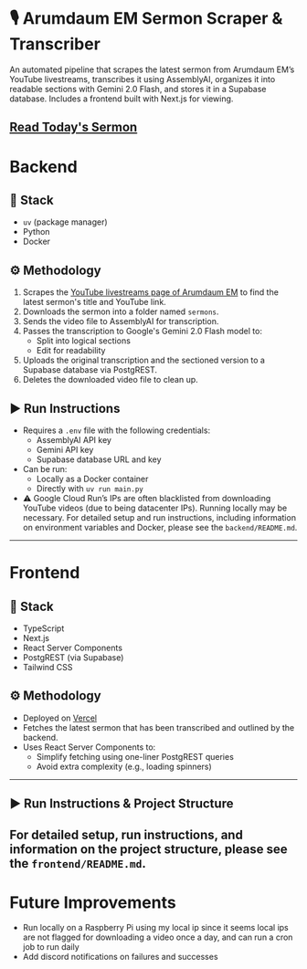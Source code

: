 # 🎙️ Arumdaum EM Sermon Scraper & Transcriber

An automated pipeline that scrapes the latest sermon from Arumdaum EM’s YouTube livestreams, transcribes it using AssemblyAI, organizes it into readable sections with Gemini 2.0 Flash, and stores it in a Supabase database. Includes a frontend built with Next.js for viewing.

[Read Today's Sermon](https://sermon-transcription.vercel.app/)
---

# Backend

## 🧰 Stack
- `uv` (package manager)
- Python
- Docker

## ⚙️ Methodology
1. Scrapes the [YouTube livestreams page of Arumdaum EM](https://www.youtube.com/@ArumdaunEM/streams) to find the latest sermon's title and YouTube link.
2. Downloads the sermon into a folder named `sermons`.
3. Sends the video file to AssemblyAI for transcription.
4. Passes the transcription to Google's Gemini 2.0 Flash model to:
   - Split into logical sections
   - Edit for readability
5. Uploads the original transcription and the sectioned version to a Supabase database via PostgREST.
6. Deletes the downloaded video file to clean up.

## ▶️ Run Instructions
- Requires a `.env` file with the following credentials:
  - AssemblyAI API key
  - Gemini API key
  - Supabase database URL and key
- Can be run:
  - Locally as a Docker container
  - Directly with `uv run main.py`
- ⚠️ Google Cloud Run’s IPs are often blacklisted from downloading YouTube videos (due to being datacenter IPs). Running locally may be necessary.
For detailed setup and run instructions, including information on environment variables and Docker, please see the `backend/README.md`.

---

# Frontend

## 🧰 Stack
- TypeScript
- Next.js
- React Server Components
- PostgREST (via Supabase)
- Tailwind CSS

## ⚙️ Methodology
- Deployed on [Vercel](https://sermon-transcription.vercel.app/)
- Fetches the latest sermon that has been transcribed and outlined by the backend.
- Uses React Server Components to:
  - Simplify fetching using one-liner PostgREST queries
  - Avoid extra complexity (e.g., loading spinners)

---
## ▶️ Run Instructions & Project Structure
For detailed setup, run instructions, and information on the project structure, please see the `frontend/README.md`.
---

# Future Improvements

- Run locally on a Raspberry Pi using my local ip since it seems local ips are not flagged for downloading a video once a day, and can run a cron job to run daily
- Add discord notifications on failures and successes
